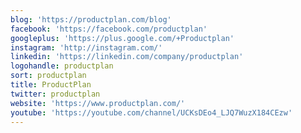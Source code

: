 ```yaml
---
blog: 'https://productplan.com/blog'
facebook: 'https://facebook.com/productplan'
googleplus: 'https://plus.google.com/+Productplan'
instagram: 'http://instagram.com/'
linkedin: 'https://linkedin.com/company/productplan'
logohandle: productplan
sort: productplan
title: ProductPlan
twitter: productplan
website: 'https://www.productplan.com/'
youtube: 'https://youtube.com/channel/UCKsDEo4_LJQ7WuzX184CEzw'
---
```

